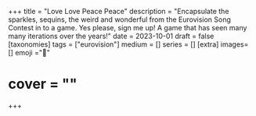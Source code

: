 +++
title = "Love Love Peace Peace"
description = "Encapsulate the sparkles, sequins, the weird and wonderful from the Eurovision Song Contest in to a game. Yes please, sign me up! A game that has seen many many iterations over the years!"
date = 2023-10-01
draft =  false
[taxonomies]
tags = ["eurovision"]
medium = []
series = []
[extra]
images= []
emoji ="💖"
# cover = ""
+++
